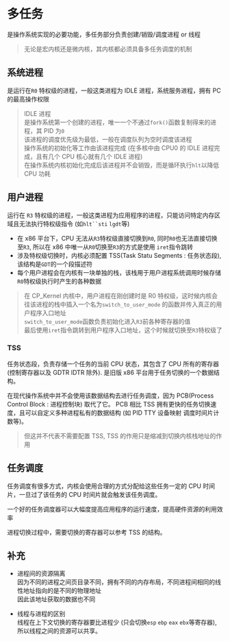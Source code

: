 # 多任务

是操作系统实现的必要功能，多任务部分负责创建/销毁/调度进程 or 线程

> 无论是宏内核还是微内核，其内核都必须具备多任务调度的机制

## 系统进程

是运行在`R0` 特权级的进程，一般这类进程为 IDLE 进程，系统服务进程，拥有 PC 的最高操作权限

> IDLE 进程 \
> 是操作系统第一个创建的进程，唯一一个不通过`fork()`函数复制得来的进程，其 PID 为`0` \
> 该进程的调度优先级为最低，一般在调度队列为空时调度该进程 \
> 操作系统的初始化等工作由该进程完成 (在多核中由 CPU0 的 IDLE 进程完成，且有几个 CPU 核心就有几个 IDLE 进程) \
> 在操作系统内核初始化完成后该进程并不会销毁，而是循环执行`hlt`以降低 CPU 功耗

## 用户进程

运行在 `R3` 特权级的进程，一般这类进程为应用程序的进程，只能访问特定内存区域且无法执行特权级指令 (如`hlt``sti` `lgdt`等)

- 在 x86 平台下，CPU 无法从`R3`特权级直接切换到`R0`, 同时`R0`也无法直接切换至`R3`, 所以在 x86 中唯一从`R0`切换至`R3`的方式是使用
  `iret`指令跳转
- 涉及特权级切换时，内核必须配置 TSS(Task Statu Segments : 任务状态段), 该结构是`GDT`的一个段描述符
- 每个用户进程会在内核有一块单独的栈，该栈用于用户进程系统调用时候存储`R0`特权级执行时产生的各种数据

> 在 CP_Kernel 内核中，用户进程在刚创建时是 R0 特权级，这时候内核会往该进程的栈中插入一个名为`switch_to_user_mode`
> 的函数并传入真正的用户程序入口地址 \
> `switch_to_user_mode`函数负责初始化进入`R3`前各种寄存器的值 \
> 最后使用`iret`指令跳转到用户程序入口地址，这个时候就切换至`R3`特权级了

### TSS

任务状态段，负责存储一个任务的当前 CPU 状态，其包含了 CPU 所有的寄存器 (控制寄存器以及 GDTR IDTR 除外).
是旧版 x86 平台用于任务切换的一个数据结构。

在现代操作系统中并不会使用该数据结构去进行任务调度，因为 PCB(Process Control Block : 进程控制块) 取代了它。
PCB 相比 TSS 拥有更快的任务切换速度，且可以自定义多种进程私有的数据结构 (如 PID TTY 设备映射 调度时间片计数等)。

> 但这并不代表不需要配置 TSS, TSS 的作用只是缩减到切换内核栈地址的作用

## 任务调度

任务调度有很多方式，内核会使用合理的方式分配给这些任务一定的 CPU 时间片，一旦过了该任务的 CPU 时间片就会触发该任务调度。

一个好的任务调度器可以大幅度提高应用程序的运行速度，提高硬件资源的利用效率

进程切换过程中，需要切换的寄存器可以参考 TSS 的结构。

## 补充

- 进程间的资源隔离 \
  因为不同的进程之间页目录不同，拥有不同的内存布局，不同进程间相同的线性地址指向的是不同的物理地址 \
  因此该地址获取的数据也不同

- 线程与进程的区别 \
  线程在上下文切换的寄存器要比进程少 (只会切换`esp` `ebp` `eax` `ebx`等寄存器), \
  所以线程之间的资源可以共享。

